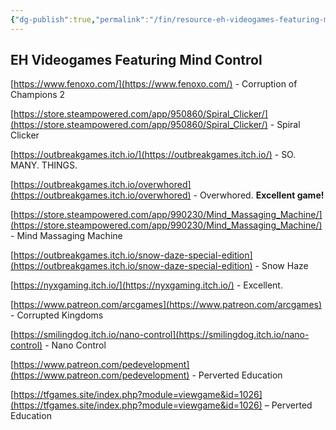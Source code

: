 ```yaml
---
{"dg-publish":true,"permalink":"/fin/resource-eh-videogames-featuring-mind-control/","dgHomeLink":true,"dgPassFrontmatter":false}
---
```



## EH Videogames Featuring Mind Control

[https://www.fenoxo.com/](https://www.fenoxo.com/) - Corruption of Champions 2

[https://store.steampowered.com/app/950860/Spiral_Clicker/](https://store.steampowered.com/app/950860/Spiral_Clicker/) - Spiral Clicker

[https://outbreakgames.itch.io/](https://outbreakgames.itch.io/) - SO. MANY. THINGS.

[https://outbreakgames.itch.io/overwhored](https://outbreakgames.itch.io/overwhored) - Overwhored. **Excellent game!**

[https://store.steampowered.com/app/990230/Mind_Massaging_Machine/](https://store.steampowered.com/app/990230/Mind_Massaging_Machine/) - Mind Massaging Machine

[https://outbreakgames.itch.io/snow-daze-special-edition](https://outbreakgames.itch.io/snow-daze-special-edition) - Snow Haze

[https://nyxgaming.itch.io/](https://nyxgaming.itch.io/) - Excellent.

[https://www.patreon.com/arcgames](https://www.patreon.com/arcgames) - Corrupted Kingdoms

[https://smilingdog.itch.io/nano-control](https://smilingdog.itch.io/nano-control) - Nano Control

[https://www.patreon.com/pedevelopment](https://www.patreon.com/pedevelopment) - Perverted Education

[https://tfgames.site/index.php?module=viewgame&id=1026](https://tfgames.site/index.php?module=viewgame&id=1026) – Perverted Education